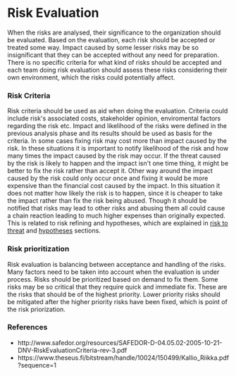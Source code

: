 # Risk Evaluation

When the risks are analysed, their significance to the organization should be evaluated. Based on the evaluation, each risk should be accepted or treated some way. Impact caused by some lesser risks may be so insignificant that they can be accepted without any need for preparation. There is no specific criteria for what kind of risks should be accepted and each team doing risk evaluation should assess these risks considering their own environment, which the risks could potentially affect. 

### Risk Criteria

Risk criteria should be used as aid when doing the evaluation. Criteria could include risk's associated costs, stakeholder opinion, enviromental factors regarding the risk etc. Impact and likelihood of the risks were defined in the previous analysis phase and its results should be used as basis for the criteria. In some cases fixing risk may cost more than impact caused by the risk. In these situations it is important to notify likelihood of the risk and how many times the impact caused by the risk may occur. If the threat caused by the risk is likely to happen and the impact isn't one time thing, it might be better to fix the risk rather than accept it. Other way around the impact caused by the risk could only occur once and fixing it would be more expensive than the financial cost caused by the impact. In this situation it does not matter how likely the risk is to happen, since it is cheaper to take the impact rather than fix the risk being abused. Though it should be notified that risks may lead to other risks and abusing them all could cause a chain reaction leading to much higher expenses than originally expected. This is related to risk refining and hypotheses, which are explained in [risk to threat](../Risk%20to%20Threat/) and [hypotheses](../Hypotheses/) sections.

### Risk prioritization

Risk evaluation is balancing between acceptance and handling of the risks. Many factors need to be taken into account when the evaluation is under process. Risks should be prioritized based on demand to fix them. Some risks may be so critical that they require quick and immediate fix. These are the risks that should be of the highest priority. Lower priority risks should be mitigated after the higher priority risks have been fixed, which is point of the risk priorization.

### References

<ul>
    <li>http://www.safedor.org/resources/SAFEDOR-D-04.05.02-2005-10-21-DNV-RiskEvaluationCriteria-rev-3.pdf</li>
    <li>https://www.theseus.fi/bitstream/handle/10024/150499/Kallio_Riikka.pdf?sequence=1</li>
<ul>

